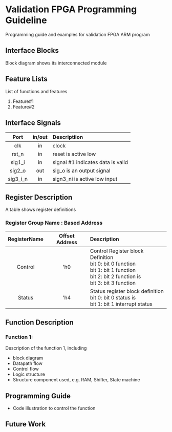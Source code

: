 # Validation FPGA Programming Guideline
Programming guide and examples for validation FPGA ARM program

## Interface Blocks
Block diagram shows its interconnected module

## Feature Lists
List of functions and features
1. Feature#1
2. Feature#2

## Interface Signals


| Port | in/out | Descriptiion |
|:------:|:------:|:------------ |
|  clk   |   in   | clock        |
| rst_n |   in   | reset is active low        |
|sig1_i | in | signal #1 indicates data is valid |
|sig2_o | out | sig_o is an output signal |
|sig3_i_n| in | sign3_ni is active low input |

## Register Description
A table shows register definitions
### Register Group Name : Based Address

|RegisterName|Offset Address| Description |
|:----------:|:------------:| :-----------|
|Control     |'h0             | Control Register block Definition<br>bit 0: bit 0 function<br>bit 1: bit 1 function<br>bit 2: bit 2 function is<br>bit 3: bit 3 function |
|Status      | 'h4          | Status register block definition<br>bit 0: bit 0 status is<br>bit 1: bit 1 interrupt status|

## Function Description

### Function 1:
Description of the function 1, including 
- block diagram
- Datapath flow
- Control flow
- Logic structure
- Structure component used, e.g. RAM, Shifter, State machine 

## Programming Guide
- Code illustration to control the function

## Future Work


